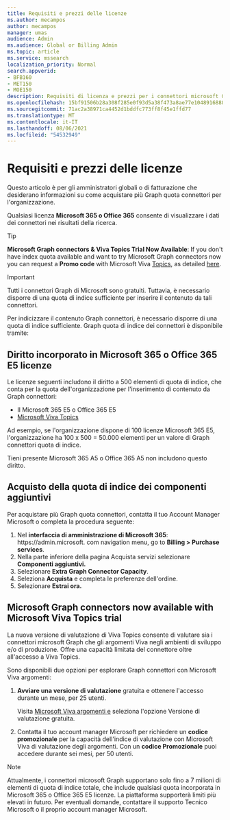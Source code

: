 ```yaml
---
title: Requisiti e prezzi delle licenze
ms.author: mecampos
author: mecampos
manager: umas
audience: Admin
ms.audience: Global or Billing Admin
ms.topic: article
ms.service: mssearch
localization_priority: Normal
search.appverid:
- BFB160
- MET150
- MOE150
description: Requisiti di licenza e prezzi per i connettori microsoft Graph anteprima pubblica per Microsoft Search
ms.openlocfilehash: 15bf91506b28a308f285e0f93d5a38f473a8ae77e10489168880e42143b7d9ae
ms.sourcegitcommit: 71ac2a38971ca4452d1bddfc773ff8f45e1ffd77
ms.translationtype: MT
ms.contentlocale: it-IT
ms.lasthandoff: 08/06/2021
ms.locfileid: "54532949"
---
```

<!---Previous ms.author: rusamai --->

# <a name="license-requirements-and-pricing"></a>Requisiti e prezzi delle licenze

Questo articolo è per gli amministratori globali o di fatturazione che desiderano informazioni su come acquistare più Graph quota connettori per l'organizzazione.

Qualsiasi licenza **Microsoft 365 o Office 365** consente di visualizzare i dati dei connettori nei risultati della ricerca.

> [!TIP]
> **Microsoft Graph connectors & Viva Topics Trial Now Available**: If you don't have index quota available and want to try Microsoft Graph connectors now you can request a **Promo code** with Microsoft Viva [Topics](https://www.microsoft.com/microsoft-viva/topics?activetab=pivot:overviewtab), as detailed [here](#microsoft-graph-connectors-now-available-with-microsoft-viva-topics-trial).

>[!IMPORTANT]
>Tutti i connettori Graph di Microsoft sono gratuiti. Tuttavia, è necessario disporre di una quota di indice sufficiente per inserire il contenuto da tali connettori.

Per indicizzare il contenuto Graph connettori, è necessario disporre di una quota di indice sufficiente. Graph quota di indice dei connettori è disponibile tramite:

## <a name="entitlement-built-into-microsoft-365-or-office-365-e5-licenses"></a>Diritto incorporato in Microsoft 365 o Office 365 E5 licenze

Le licenze seguenti includono il diritto a 500 elementi di quota di indice, che conta per la quota dell'organizzazione per l'inserimento di contenuto da Graph connettori:

* Il Microsoft 365 E5 o Office 365 E5
* [Microsoft Viva Topics](https://www.microsoft.com/microsoft-viva/topics?activetab=pivot:overviewtab)

Ad esempio, se l'organizzazione dispone di 100 licenze Microsoft 365 E5, l'organizzazione ha 100 x 500 = 50.000 elementi per un valore di Graph connettori quota di indice.

<!---Comment requested in PR#143--->
Tieni presente Microsoft 365 A5 o Office 365 A5 non includono questo diritto.

## <a name="purchase-of-add-on-index-quota"></a>Acquisto della quota di indice dei componenti aggiuntivi
Per acquistare più Graph quota connettori, contatta il tuo Account Manager Microsoft o completa la procedura seguente:

1. Nel **interfaccia di amministrazione di Microsoft 365**: https://<span>admin.microsoft.</span> com navigation menu, go to **Billing > Purchase services**.
2. Nella parte inferiore della pagina Acquista servizi selezionare **Componenti aggiuntivi.**
3. Selezionare **Extra Graph Connector Capacity**.
4. Seleziona **Acquista** e completa le preferenze dell'ordine.
5. Selezionare **Estrai ora.**

## <a name="microsoft-graph-connectors-now-available-with-microsoft-viva-topics-trial"></a>Microsoft Graph connectors now available with Microsoft Viva Topics trial
 La nuova versione di valutazione di Viva Topics consente di valutare sia i connettori microsoft Graph che gli argomenti Viva negli ambienti di sviluppo e/o di produzione. Offre una capacità limitata del connettore oltre all'accesso a Viva Topics.

Sono disponibili due opzioni per esplorare Graph connettori con Microsoft Viva argomenti:

1. **Avviare una versione di valutazione** gratuita e ottenere l'accesso durante un mese, per 25 utenti.

     Visita [Microsoft Viva argomenti e](https://www.microsoft.com/microsoft-viva/topics?activetab=pivot:overviewtab) seleziona l'opzione Versione di valutazione gratuita.

2. Contatta il tuo account manager Microsoft per richiedere un **codice promozionale** per la capacità dell'indice di valutazione con Microsoft Viva di valutazione degli argomenti. Con un **codice Promozionale** puoi accedere durante sei mesi, per 50 utenti.

> [!NOTE]
> Attualmente, i connettori microsoft Graph supportano solo fino a 7 milioni di elementi di quota di indice totale, che include qualsiasi quota incorporata in Microsoft 365 o Office 365 E5 licenze. La piattaforma supporterà limiti più elevati in futuro. Per eventuali domande, contattare il supporto Tecnico Microsoft o il proprio account manager Microsoft.
